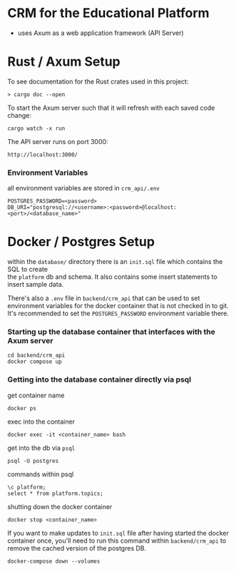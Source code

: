 # CRM for the Educational Platform 

* uses Axum as a web application framework (API Server)



# Rust / Axum Setup

To see documentation for the Rust crates used in this project: 
```
> cargo doc --open
```

To start the Axum server such that it will refresh with each saved code change:
```
cargo watch -x run
```

The API server runs on port 3000: 
```
http://localhost:3000/
```

### Environment Variables 

all environment variables are stored in `crm_api/.env`

```
POSTGRES_PASSWORD=<password>
DB_URI="postgresql://<username>:<password>@localhost:<port>/<database_name>"
```

# Docker / Postgres Setup

within the `database/` directory there is an `init.sql` file which contains the SQL to create  
the `platform` db and schema. It also contains some insert statements to insert sample data.

There's also a `.env` file in `backend/crm_api` that can be used to set environment variables for the docker container that is not checked in to git. It's recommended to set the `POSTGRES_PASSWORD` environment variable there.

### Starting up the database container that interfaces with the Axum server

```
cd backend/crm_api
docker compose up
```

### Getting into the database container directly via psql

get container name
```
docker ps
```
exec into the container 
```
docker exec -it <container_name> bash
```
get into the db via `psql`
```
psql -U postgres
```
commands within psql
```
\c platform;
select * from platform.topics;
```
shutting down the docker container 
```
docker stop <container_name>
```


If you want to make updates to `init.sql` file after having started the docker container once,
you'll need to run this command within `backend/crm_api` to remove the cached version of the 
postgres DB. 
```
docker-compose down --volumes
```
